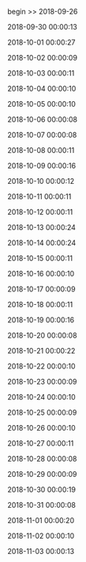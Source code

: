begin >> 2018-09-26

2018-09-30 00:00:13

2018-10-01 00:00:27

2018-10-02 00:00:09

2018-10-03 00:00:11

2018-10-04 00:00:10

2018-10-05 00:00:10

2018-10-06 00:00:08

2018-10-07 00:00:08

2018-10-08 00:00:11

2018-10-09 00:00:16

2018-10-10 00:00:12

2018-10-11 00:00:11

2018-10-12 00:00:11

2018-10-13 00:00:24

2018-10-14 00:00:24

2018-10-15 00:00:11

2018-10-16 00:00:10

2018-10-17 00:00:09

2018-10-18 00:00:11

2018-10-19 00:00:16

2018-10-20 00:00:08

2018-10-21 00:00:22

2018-10-22 00:00:10

2018-10-23 00:00:09

2018-10-24 00:00:10

2018-10-25 00:00:09

2018-10-26 00:00:10

2018-10-27 00:00:11

2018-10-28 00:00:08

2018-10-29 00:00:09

2018-10-30 00:00:19

2018-10-31 00:00:08

2018-11-01 00:00:20

2018-11-02 00:00:10

2018-11-03 00:00:13

